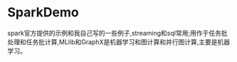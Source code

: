 # SparkDemo
spark官方提供的示例和我自己写的一些例子,streaming和sql常用;用作于任务批处理和任务批计算,MLlib和GraphX是机器学习和图计算和并行图计算,主要是机器学习。
